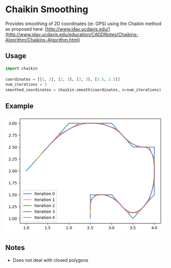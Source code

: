 # Chaikin Smoothing

Provides smoothing of 2D coordinates (ie: GPS) using the Chaikin method as proposed here: 
[http://www.idav.ucdavis.edu/](http://www.idav.ucdavis.edu/education/CAGDNotes/Chaikins-Algorithm/Chaikins-Algorithm.html)


## Usage

```python
import chaikin

coordinates = [[1, 2], [2, 3], [3, 3], [3.5, 2.5]]
num_iterations = 3
smoothed_coordinates = chaikin.smooth(coordinates, n=num_iterations)
```

## Example

![example](imgs/sample.png "Sample")


## Notes

- Does not deal with closed polygons

